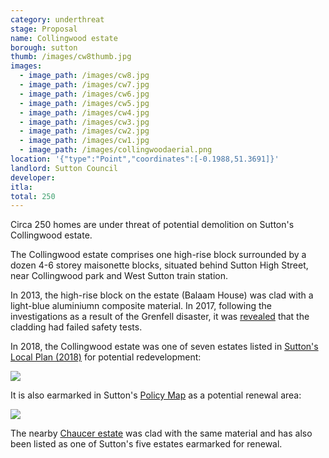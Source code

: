 ```yaml
---
category: underthreat
stage: Proposal
name: Collingwood estate
borough: sutton
thumb: /images/cw8thumb.jpg
images:
  - image_path: /images/cw8.jpg
  - image_path: /images/cw7.jpg
  - image_path: /images/cw6.jpg
  - image_path: /images/cw5.jpg
  - image_path: /images/cw4.jpg
  - image_path: /images/cw3.jpg
  - image_path: /images/cw2.jpg
  - image_path: /images/cw1.jpg
  - image_path: /images/collingwoodaerial.png
location: '{"type":"Point","coordinates":[-0.1988,51.3691]}'
landlord: Sutton Council
developer:
itla:
total: 250
---
```

Circa 250 homes are under threat of potential demolition on Sutton's Collingwood estate.

The Collingwood estate comprises one high-rise block surrounded by a dozen 4-6 storey maisonette blocks, situated behind Sutton High Street, near Collingwood park and West Sutton train station. 

In 2013, the high-rise block on the estate (Balaam House) was clad with a light-blue aluminiumn composite material. In 2017, following the investigations as a result of the Grenfell disaster, it was [revealed](https://www.yourlocalguardian.co.uk/news/15372936.we-feel-so-unsafe-sutton-tower-block-residents-at-balaam-house-say-they-are-living-in-fear-after-grenfell-to/) that the cladding had failed safety tests.

In 2018, the Collingwood estate was one of seven estates listed in [Sutton's Local Plan (2018)](https://drive.google.com/file/d/1MdX6GlaHDoBdG6CTsvjFaIuPtIa9id5O/view) for potential redevelopment:

<img src="/images/suttonplan.png" class="img-fluid rounded img-thumbnail">

It is also earmarked in Sutton's [Policy Map](http://sutton.addresscafe.com/app/exploreit/) as a potential renewal area:

<img src="/images/suttonpolicymap.png" class="img-fluid rounded img-thumbnail">

The nearby [Chaucer estate](/estates/sutton/chaucerestate/) was clad with the same material and has also been listed as one of Sutton's five estates earmarked for renewal.

